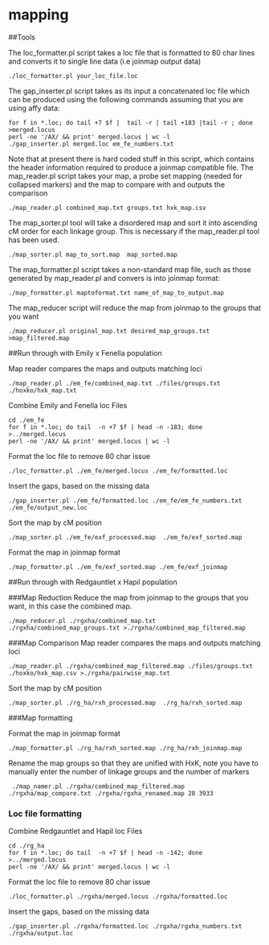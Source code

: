 # mapping

##Tools


The loc_formatter.pl script takes a loc file that is formatted to 80 char lines and converts it to single line data (i.e joinmap output data)

```
./loc_formatter.pl your_loc_file.loc
```

The gap_inserter.pl script takes as its input a concatenated loc file which can be produced using the following commands assuming that you are using affy data:

```
for f in *.loc; do tail +7 $f |  tail -r | tail +183 |tail -r ; done >merged.locus
perl -ne '/AX/ && print' merged.locus | wc -l
./gap_inserter.pl merged.loc em_fe_numbers.txt 
```

Note that at present there is hard coded stuff in this script, which contains the header information required to produce a joinmap compatible file.
The map_reader.pl script takes your map, a probe set mapping (needed for collapsed markers) and the map to compare with and outputs the comparison

```
./map_reader.pl combined_map.txt groups.txt hxk_map.csv
```

The map_sorter.pl tool will take a disordered map and sort it into ascending cM order for each linkage group. This is necessary if the map_reader.pl tool has been used.

```
./map_sorter.pl map_to_sort.map  map_sorted.map 
```

The map_formatter.pl script takes a non-standard map file, such as those generated by map_reader.pl and convers is into joinmap format:

```
./map_formatter.pl maptoformat.txt name_of_map_to_output.map
```

The map_reducer script will reduce the map from joinmap to the groups that you want
```
./map_reducer.pl original_map.txt desired_map_groups.txt >map_filtered.map
```





##Run through with Emily x Fenella population

Map reader compares the maps and outputs matching loci
```
./map_reader.pl ./em_fe/combined_map.txt ./files/groups.txt ./hoxko/hxk_map.txt
```

Combine Emily and Fenella loc Files

```
cd ./em_fe
for f in *.loc; do tail  -n +7 $f | head -n -183; done >../merged.locus
perl -ne '/AX/ && print' merged.locus | wc -l
```

Format the loc file to remove 80 char issue
```
./loc_formatter.pl ./em_fe/merged.locus ./em_fe/formatted.loc
```

Insert the gaps, based on the missing data
```
./gap_inserter.pl ./em_fe/formatted.loc ./em_fe/em_fe_numbers.txt ./em_fe/output_new.loc
```

Sort the map by cM position
```
./map_sorter.pl ./em_fe/exf_processed.map  ./em_fe/exf_sorted.map 
```

Format the map in joinmap format
```
./map_formatter.pl ./em_fe/exf_sorted.map ./em_fe/exf_joinmap
```



##Run through with Redgauntlet x Hapil population


###Map Reduction
Reduce the map from joinmap to the groups that you want, in this case the combined map.
```
./map_reducer.pl ./rgxha/combined_map.txt ./rgxha/combined_map_groups.txt >./rgxha/combined_map_filtered.map
```

###Map Comparison
Map reader compares the maps and outputs matching loci
```
./map_reader.pl ./rgxha/combined_map_filtered.map ./files/groups.txt ./hoxko/hxk_map.csv >./rgxha/pairwise_map.txt
```

Sort the map by cM position 
```
./map_sorter.pl ./rg_ha/rxh_processed.map  ./rg_ha/rxh_sorted.map 
```

###Map formatting 

Format the map in joinmap format
```
./map_formatter.pl ./rg_ha/rxh_sorted.map ./rg_ha/rxh_joinmap.map
```
Rename the map groups so that they are unified with HxK, note you have to manually enter the number of linkage groups and the number of markers
```
 ./map_namer.pl ./rgxha/combined_map_filtered.map ./rgxha/map_compare.txt ./rgxha/rgxha_renamed.map 28 3933
```

### Loc file formatting

Combine Redgauntlet and Hapil loc Files
```
cd ./rg_ha
for f in *.loc; do tail  -n +7 $f | head -n -142; done >../merged.locus
perl -ne '/AX/ && print' merged.locus | wc -l
```

Format the loc file to remove 80 char issue
```
./loc_formatter.pl ./rgxha/merged.locus ./rgxha/formatted.loc
```

Insert the gaps, based on the missing data
```
./gap_inserter.pl ./rgxha/formatted.loc ./rgxha/rgxha_numbers.txt ./rgxha/output.loc
```

